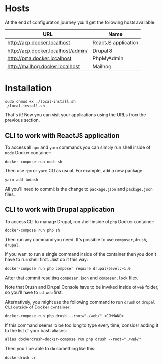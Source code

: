# Hosts

At the end of configuration journey you'll get the following hosts available:

| URL                                    | Name                |
| -------------------------------------- | ------------------- |
| http://app.docker.localhost            | ReactJS application |
| http://app.docker.localhost/admin/     | Drupal 8            |
| http://pma.docker.localhost            | PhpMyAdmin          |
| http://mailhog.docker.localhost        | Mailhog             |

# Installation

   ```
   sudo chmod +x ./local-install.sh 
   ./local-install.sh
   ```
   
   That's it! Now you can visit your applications using the URLs from the previous section.

## CLI to work with ReactJS application

To access all `npm` and `yarn` commands you can simply run shell inside of `node` Docker container:

```
docker-compose run node sh
```

Then use `npm` or `yarn` CLI as usual. For example, add a new package:

```
yarn add lodash
```

All you'll need to commit is the change to `package.json` and `package.json` files.

## CLI to work with Drupal application

To access CLI to manage Drupal, run shell inside of `php` Docker container:

```
docker-compose run php sh
```

Then run any command you need. It's possible to use `composer`, `drush`, `drupal`.

If you want to run a single command inside of the container then you don't have to run shell first. Just do it this way:

```
docker-compose run php composer require drupal/devel:~1.0
```

After that commit resulting `composer.json` and `composer.lock` files.

Note that Drush and Drupal Console have to be invoked inside of `web` folder, so you'll have to `cd web` first.

Alternatively, you might use the following command to run `drush` or `drupal` CLI outside of Docker container:
 
```
docker-compose run php drush --root="./web/" <COMMAND>
```

If this command seems to be too long to type every time, consider adding it to the list of your bash aliases:
 
```
alias dockerdrush=docker-compose run php drush --root="./web/"
```

Then you'll be able to do something like this:

```
dockerdrush cr
```

